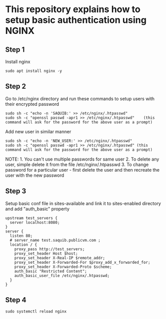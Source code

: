 # This repository explains how to setup basic authentication using NGINX

## Step 1 
Install nginx
```
sudo apt install nginx -y
```

## Step 2
Go to /etc/nginx directory and run these commands to setup users with their encrypted password
```
sudo sh -c "echo -n 'SAQUIB:' >> /etc/nginx/.htpasswd"
sudo sh -c "openssl passwd -apr1 >> /etc/nginx/.htpasswd"    (this command will ask for the password for the above user as a prompt)
```

Add new user in similar manner
```
sudo sh -c "echo -n 'NEW_USER:' >> /etc/nginx/.htpasswd"
sudo sh -c "openssl passwd -apr1 >> /etc/nginx/.htpasswd" (this command will ask for the password for the above user as a prompt)
```

NOTE: 1. You can't use multiple passwords for same user
      2. To delete any user, simple delete it from the file /etc/nginx/.htpasswd
      3. To change password for a particular user - first delete the user and then recreate the user with the new password


## Step 3
Setup basic conf file in sites-available and link it to sites-enabled directory and add "auth_basic" property
```
upstream test_servers {
  server localhost:8080;
}
server {
  listen 80;
  # server_name test.saquib.publicvm.com ;
  location / {
    proxy_pass http://test_servers;
    proxy_set_header Host $host;
    proxy_set_header X-Real-IP $remote_addr;
    proxy_set_header X-Forwarded-For $proxy_add_x_forwarded_for;
    proxy_set_header X-Forwarded-Proto $scheme;
    auth_basic "Restricted Content";
    auth_basic_user_file /etc/nginx/.htpasswd;
  }
}
```

## Step 4
```
sudo systemctl reload nginx
```
